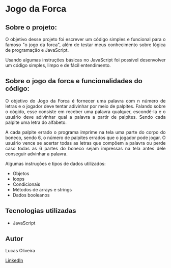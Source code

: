 <h1 style="font-family: sans-serif;">Jogo da Forca</h1>

<h2 style="font-family: sans-serif;">Sobre o projeto:</h2>

<p style="text-align: justify;">
    O objetivo desse projeto foi escrever um código simples e funcional para o famoso "o jogo da forca", além de testar
    meus conhecimento sobre lógica de programação e JavaScript.
</p>
<p style="text-align: justify;">
    Usando algumas instruções básicas no JavaScript foi possível desenvolver um código simples, limpo e de fácil
    entendimento.
</p>

<h2 style="font-family: sans-serif;">Sobre o jogo da forca e funcionalidades do código:</h2>

<p style="text-align: justify;">
    O objetivo do Jogo da Forca é fornecer uma palavra com n número de letras e o jogador deve tentar adivinhar por meio de palpites. Falando sobre o cógido, esse consiste em receber uma palavra qualquer, escondé-la e o usuário deve adivinhar qual a palavra a partir de palpites. Sendo cada palpite uma letra do alfabeto. 
</p>
<p style="text-align: justify;">
    A cada palpite errado o programa imprime na tela uma parte do corpo do boneco, sendo 6, o número de palpites errados que o jogador pode jogar. O usuário vence se acertar todas as letras que compõem a palavra ou perde caso todas as 6 partes do boneco sejam impressas na tela antes dele conseguir advinhar a palavra.
</p>

<p style="text-align: justify;">
    Algumas instruções e tipos de dados utilizados:
</p>
<ul>
    <li>Objetos</li>
    <li>loops</li>
    <li>Condicionais</li>
    <li>Métodos de arrays e strings</li>
    <li>Dados booleanos</li>
</ul>

<h2 style="font-family: sans-serif;">Tecnologias utilizadas</h2>

<ul>
    <li>JavaScript</li>
</ul>

<h2 style="font-family: sans-serif;">Autor</h2>

<p>Lucas Oliveira</p>

<a href="http://www.linkedin.com/in/lucas-de-oliveira-5b8a5532" target="_blank">LinkedIn</a>